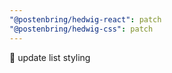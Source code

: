 ```yaml
---
"@postenbring/hedwig-react": patch
"@postenbring/hedwig-css": patch
---
```


:lipstick: update list styling
